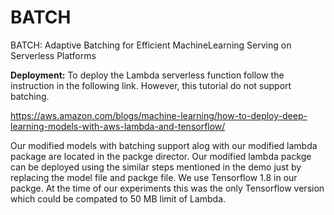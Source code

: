 # BATCH
BATCH: Adaptive Batching for Efficient MachineLearning Serving on Serverless Platforms


**Deployment:**
To deploy the Lambda serverless function follow the instruction in the following link. However, this tutorial do not support batching.

https://aws.amazon.com/blogs/machine-learning/how-to-deploy-deep-learning-models-with-aws-lambda-and-tensorflow/

Our modified models with batching support alog with our modified lambda package are located in the packge director. Our modified lambda packge can be deployed using the similar steps mentioned in the demo just by replacing the model file and packge file. We use Tensorflow 1.8 in our packge. At the time of our experiments this was the only Tensorflow version which could be compated to 50 MB limit of Lambda. 
